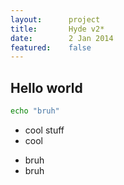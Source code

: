 ```yaml
---
layout:      project
title:       Hyde v2*
date:        2 Jan 2014
featured:    false
---
```


## Hello world

```bash
echo "bruh"
```

- cool stuff
- cool

* bruh
* bruh